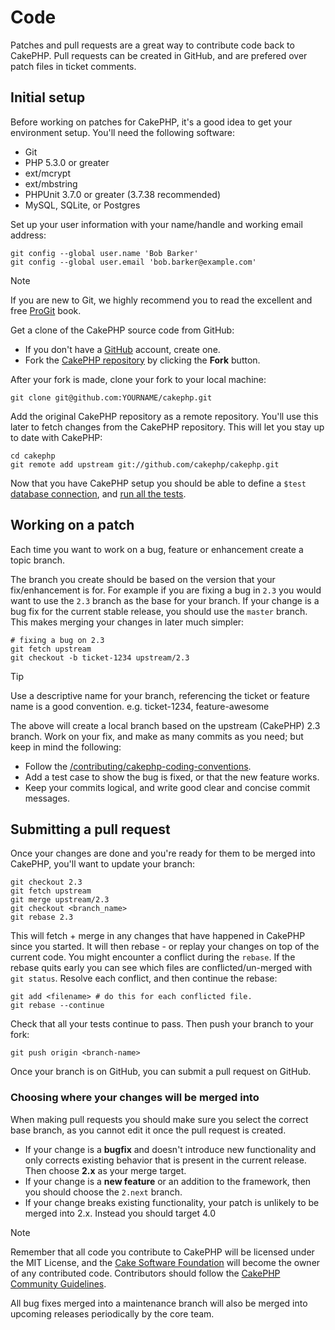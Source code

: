 # Code

Patches and pull requests are a great way to contribute code back to CakePHP.
Pull requests can be created in GitHub, and are prefered over patch files in
ticket comments.

## Initial setup

Before working on patches for CakePHP, it's a good idea to get your environment
setup. You'll need the following software:

- Git
- PHP 5.3.0 or greater
- ext/mcrypt
- ext/mbstring
- PHPUnit 3.7.0 or greater (3.7.38 recommended)
- MySQL, SQLite, or Postgres

Set up your user information with your name/handle and working email address:

    git config --global user.name 'Bob Barker'
    git config --global user.email 'bob.barker@example.com'

> [!NOTE]
> If you are new to Git, we highly recommend you to read the excellent and free
> [ProGit](https://git-scm.com/book/) book.

Get a clone of the CakePHP source code from GitHub:

- If you don't have a [GitHub](https://github.com) account, create one.
- Fork the [CakePHP repository](https://github.com/cakephp/cakephp) by clicking
  the **Fork** button.

After your fork is made, clone your fork to your local machine:

    git clone git@github.com:YOURNAME/cakephp.git

Add the original CakePHP repository as a remote repository. You'll use this
later to fetch changes from the CakePHP repository. This will let you stay up
to date with CakePHP:

    cd cakephp
    git remote add upstream git://github.com/cakephp/cakephp.git

Now that you have CakePHP setup you should be able to define a `$test`
[database connection](#database-configuration), and
[run all the tests](#running-tests).

## Working on a patch

Each time you want to work on a bug, feature or enhancement create a topic
branch.

The branch you create should be based on the version that your fix/enhancement
is for. For example if you are fixing a bug in `2.3` you would want to use
the `2.3` branch as the base for your branch. If your change is a bug fix
for the current stable release, you should use the `master` branch. This
makes merging your changes in later much simpler:

    # fixing a bug on 2.3
    git fetch upstream
    git checkout -b ticket-1234 upstream/2.3

> [!TIP]
> Use a descriptive name for your branch, referencing the ticket or feature
> name is a good convention. e.g. ticket-1234, feature-awesome

The above will create a local branch based on the upstream (CakePHP) 2.3 branch.
Work on your fix, and make as many commits as you need; but keep in mind the
following:

- Follow the [/contributing/cakephp-coding-conventions](contributing/cakephp-coding-conventions.md).
- Add a test case to show the bug is fixed, or that the new feature works.
- Keep your commits logical, and write good clear and concise commit messages.

## Submitting a pull request

Once your changes are done and you're ready for them to be merged into CakePHP,
you'll want to update your branch:

    git checkout 2.3
    git fetch upstream
    git merge upstream/2.3
    git checkout <branch_name>
    git rebase 2.3

This will fetch + merge in any changes that have happened in CakePHP since you
started. It will then rebase - or replay your changes on top of the current
code. You might encounter a conflict during the `rebase`. If the rebase
quits early you can see which files are conflicted/un-merged with `git status`.
Resolve each conflict, and then continue the rebase:

    git add <filename> # do this for each conflicted file.
    git rebase --continue

Check that all your tests continue to pass. Then push your branch to your
fork:

    git push origin <branch-name>

Once your branch is on GitHub, you can submit a pull request on GitHub.

### Choosing where your changes will be merged into

When making pull requests you should make sure you select the correct base
branch, as you cannot edit it once the pull request is created.

- If your change is a **bugfix** and doesn't introduce new functionality and
  only corrects existing behavior that is present in the current release. Then
  choose **2.x** as your merge target.
- If your change is a **new feature** or an addition to the framework, then you
  should choose the `2.next` branch.
- If your change breaks existing functionality, your patch is unlikely to be
  merged into 2.x. Instead you should target 4.0

> [!NOTE]
> Remember that all code you contribute to CakePHP will be licensed under the
> MIT License, and the [Cake Software Foundation](https://cakefoundation.org/)
> will become the owner of any contributed code. Contributors should follow the
> [CakePHP Community Guidelines](https://community.cakephp.org/guidelines).

All bug fixes merged into a maintenance branch will also be merged into upcoming
releases periodically by the core team.
